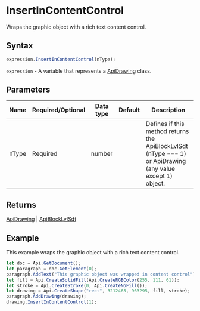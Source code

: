 # InsertInContentControl

Wraps the graphic object with a rich text content control.

## Syntax

```javascript
expression.InsertInContentControl(nType);
```

`expression` - A variable that represents a [ApiDrawing](../ApiDrawing.md) class.

## Parameters

| **Name** | **Required/Optional** | **Data type** | **Default** | **Description** |
| ------------- | ------------- | ------------- | ------------- | ------------- |
| nType | Required | number |  | Defines if this method returns the ApiBlockLvlSdt (nType === 1) or ApiDrawing (any value except 1) object. |

## Returns

[ApiDrawing](../../ApiDrawing/ApiDrawing.md) \| [ApiBlockLvlSdt](../../ApiBlockLvlSdt/ApiBlockLvlSdt.md)

## Example

This example wraps the graphic object with a rich text content control.

```javascript editor-
let doc = Api.GetDocument();
let paragraph = doc.GetElement(0);
paragraph.AddText("This graphic object was wrapped in content control");
let fill = Api.CreateSolidFill(Api.CreateRGBColor(255, 111, 61));
let stroke = Api.CreateStroke(0, Api.CreateNoFill());
let drawing = Api.CreateShape("rect", 3212465, 963295, fill, stroke);
paragraph.AddDrawing(drawing);
drawing.InsertInContentControl(1);
```
